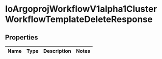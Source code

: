 
# IoArgoprojWorkflowV1alpha1ClusterWorkflowTemplateDeleteResponse

## Properties
Name | Type | Description | Notes
------------ | ------------- | ------------- | -------------



